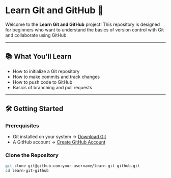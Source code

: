 # Learn Git and GitHub 🚀

Welcome to the **Learn Git and GitHub** project! This repository is designed for beginners who want to understand the basics of version control with Git and collaborate using GitHub.

---

## 📚 What You'll Learn

- How to initialize a Git repository
- How to make commits and track changes
- How to push code to GitHub
- Basics of branching and pull requests

---

## 🛠️ Getting Started

### Prerequisites

- Git installed on your system → [Download Git](https://git-scm.com/downloads)
- A GitHub account → [Create GitHub Account](https://github.com/)

### Clone the Repository

```bash
git clone git@github.com:your-username/learn-git-github.git
cd learn-git-github
